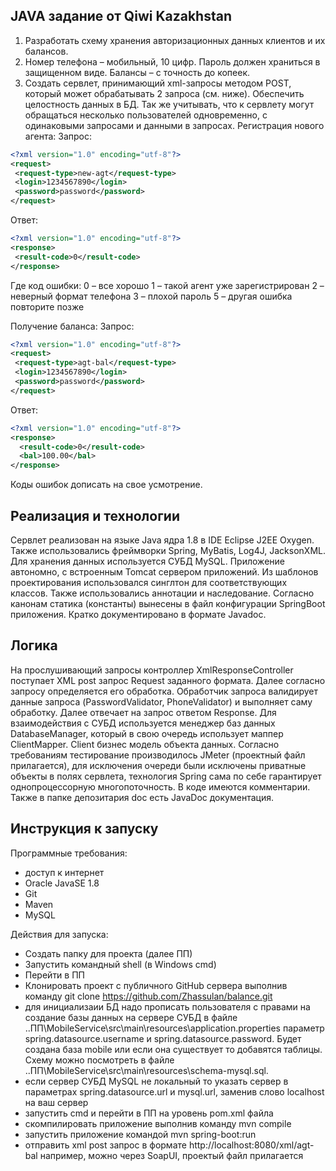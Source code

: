 ## JAVA задание от Qiwi Kazakhstan

1.	Разработать схему хранения авторизационных данных клиентов и их балансов.
2.	Номер телефона – мобильный, 10 цифр. Пароль должен храниться в защищенном виде. Балансы – с точность до копеек. 
3. Создать сервлет, принимающий xml-запросы методом POST, который может обрабатывать 2 запроса (см. ниже). Обеспечить целостность данных в БД. Так же учитывать, что к сервлету могут обращаться несколько  пользователей одновременно, с одинаковыми запросами и данными в запросах.
 Регистрация нового агента:
Запрос:
```xml
<?xml version="1.0" encoding="utf-8"?>
<request>
 <request-type>new-agt</request-type>
 <login>1234567890</login> 
 <password>password</password> 
</request>
```
Ответ:
```xml 
<?xml version="1.0" encoding="utf-8"?>
<response>
 <result-code>0</result-code>
</response>
```
Где код ошибки:
 0  – все хорошо
 1  – такой агент уже  зарегистрирован
 2 – неверный формат телефона
 3 – плохой пароль
 5 – другая ошибка повторите позже

Получение баланса:
Запрос:
```xml
<?xml version="1.0" encoding="utf-8"?>
<request>
 <request-type>agt-bal</request-type>
 <login>1234567890</login> 
 <password>password</password> 
</request>
```
Ответ:
```xml
<?xml version="1.0" encoding="utf-8"?>
<response>
  <result-code>0</result-code>
  <bal>100.00</bal>
</response>
```
Коды ошибок дописать на свое усмотрение.

## Реализация и технологии

Сервлет реализован на языке Java ядра 1.8 в IDE Eclipse J2EE Oxygen. Также использовались фреймворки Spring, MyBatis, Log4J, JacksonXML. Для хранения данных используется СУБД MySQL. Приложение автономно, с встроенным Tomcat сервером приложений. Из шаблонов проектирования использовался синглтон для соответствующих классов. Также использовались аннотации и наследование. Согласно канонам статика (константы) вынесены в файл конфигурации SpringBoot приложения. Кратко документировано в формате Javadoc.

## Логика

На прослушивающий запросы контроллер XmlResponseController поступает XML post запрос Request заданного формата. Далее согласно запросу определяется его обработка. Обработчик запроса валидирует данные запроса (PasswordValidator, PhoneValidator) и выполняет саму обработку. Далее отвечает на запрос ответом Response. Для взаимодействия с СУБД используется менеджер баз данных DatabaseManager, который в свою очередь использует маппер ClientMapper. Client бизнес модель объекта данных. Согласно требованиям тестирование производилось JMeter (проектный файл прилагается), для исключения очереди были исключены приватные объекты в полях сервлета, технология Spring сама по себе гарантирует однопроцессорную многопоточность.
В коде имеются комментарии. Также в папке депозитария doc есть JavaDoc документация. 

## Инструкция к запуску

Программные требования:
- доступ к интернет
- Oracle JavaSE 1.8
- Git
- Maven
- MySQL

Действия для запуска:
- Создать папку для проекта (далее ПП) 
- Запустить командный shell (в Windows cmd)
- Перейти в ПП
- Клонировать проект с публичного GitHub сервера выполнив команду git clone https://github.com/Zhassulan/balance.git 
- для инициализаии БД надо прописать пользователя с правами на создание базы данных на сервере СУБД в файле ..ПП\MobileService\src\main\resources\application.properties параметр spring.datasource.username и spring.datasource.password. Будет создана база mobile или если она существует то добавятся таблицы. Схему можно посмотреть в файле ..ПП\MobileService\src\main\resources\schema-mysql.sql.
- если сервер СУБД MySQL не локальный то указать сервер в параметрах spring.datasource.url и mysql.url, заменив слово localhost на ваш сервер
- запустить cmd и перейти в ПП на уровень pom.xml файла
- скомпилировать приложение выполнив команду mvn compile
- запустить приложение командой mvn spring-boot:run
- отправить xml post запрос в формате http://localhost:8080/xml/agt-bal например, можно через SoapUI, проектый файл прилагается
  


